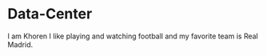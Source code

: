 # Data-Center
I am Khoren
I like playing and watching football and my favorite team is Real Madrid.
